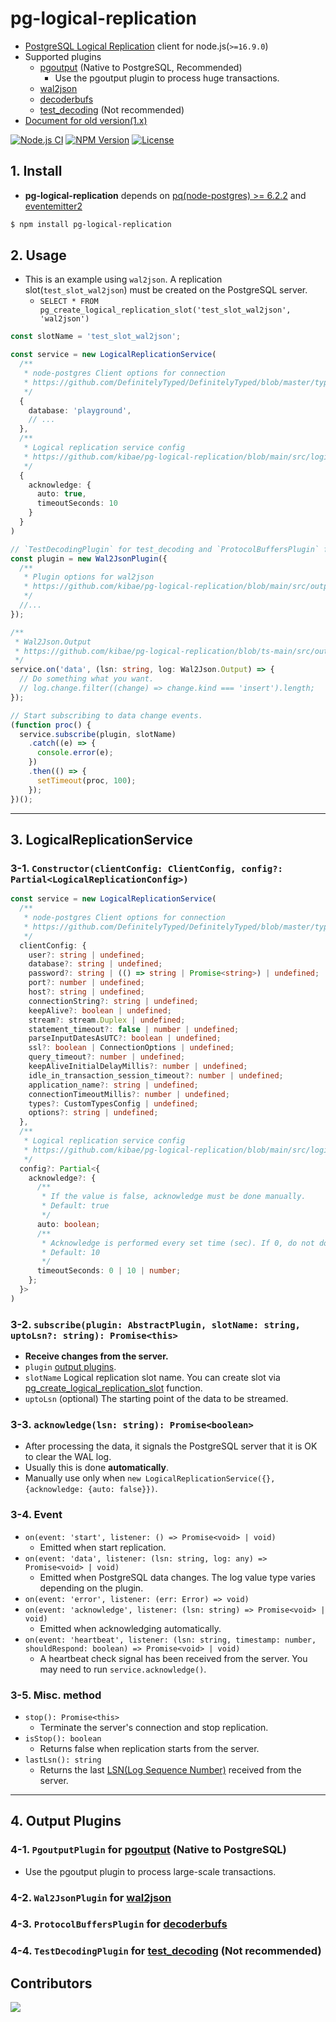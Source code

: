 # pg-logical-replication
- [PostgreSQL Logical Replication](https://www.postgresql.org/docs/current/logical-replication.html) client for node.js(`>=16.9.0`)
- Supported plugins
    - [pgoutput](https://www.postgresql.org/docs/current/protocol-logicalrep-message-formats.html) (Native to PostgreSQL, Recommended)
      - Use the pgoutput plugin to process huge transactions.
    - [wal2json](https://github.com/eulerto/wal2json)
    - [decoderbufs](https://github.com/debezium/postgres-decoderbufs)
    - [test_decoding](https://www.postgresql.org/docs/current/test-decoding.html) (Not recommended)
- [Document for old version(1.x)](https://github.com/kibae/pg-logical-replication/blob/master/README-1.x.md)

[![Node.js CI](https://github.com/kibae/pg-logical-replication/actions/workflows/node.js.yml/badge.svg)](https://github.com/kibae/pg-logical-replication/actions/workflows/node.js.yml)
[![NPM Version](https://badge.fury.io/js/pg-logical-replication.svg)](https://www.npmjs.com/package/pg-logical-replication)
[![License](https://img.shields.io/github/license/kibae/pg-logical-replication)](https://github.com/kibae/pg-logical-replication/blob/main/LICENSE)


## 1. Install
- **pg-logical-replication** depends on [pq(node-postgres)  >= 6.2.2](https://github.com/brianc/node-postgres)
  and [eventemitter2](https://www.npmjs.com/package/eventemitter2)

```sh
$ npm install pg-logical-replication
```

## 2. Usage
- This is an example using `wal2json`. A replication slot(`test_slot_wal2json`) must be created on the PostgreSQL server.
  - `SELECT * FROM pg_create_logical_replication_slot('test_slot_wal2json', 'wal2json')`

```typescript
const slotName = 'test_slot_wal2json';

const service = new LogicalReplicationService(
  /**
   * node-postgres Client options for connection
   * https://github.com/DefinitelyTyped/DefinitelyTyped/blob/master/types/pg/index.d.ts#L16
   */
  {
    database: 'playground',
    // ...
  },
  /**
   * Logical replication service config
   * https://github.com/kibae/pg-logical-replication/blob/main/src/logical-replication-service.ts#L9
   */
  {
    acknowledge: {
      auto: true,
      timeoutSeconds: 10
    }
  }
)

// `TestDecodingPlugin` for test_decoding and `ProtocolBuffersPlugin` for decoderbufs are also available.
const plugin = new Wal2JsonPlugin({
  /**
   * Plugin options for wal2json
   * https://github.com/kibae/pg-logical-replication/blob/main/src/output-plugins/wal2json/wal2json-plugin-options.type.ts
   */
  //...
});

/**
 * Wal2Json.Output
 * https://github.com/kibae/pg-logical-replication/blob/ts-main/src/output-plugins/wal2json/wal2json-plugin-output.type.ts
 */
service.on('data', (lsn: string, log: Wal2Json.Output) => {
  // Do something what you want.
  // log.change.filter((change) => change.kind === 'insert').length;
});

// Start subscribing to data change events.
(function proc() {
  service.subscribe(plugin, slotName)
    .catch((e) => {
      console.error(e);
    })
    .then(() => {
      setTimeout(proc, 100);
    });
})();
```

----

## 3. LogicalReplicationService

### 3-1. `Constructor(clientConfig: ClientConfig, config?: Partial<LogicalReplicationConfig>)`
```typescript
const service = new LogicalReplicationService(
  /**
   * node-postgres Client options for connection
   * https://github.com/DefinitelyTyped/DefinitelyTyped/blob/master/types/pg/index.d.ts#L16
   */
  clientConfig: {
    user?: string | undefined;
    database?: string | undefined;
    password?: string | (() => string | Promise<string>) | undefined;
    port?: number | undefined;
    host?: string | undefined;
    connectionString?: string | undefined;
    keepAlive?: boolean | undefined;
    stream?: stream.Duplex | undefined;
    statement_timeout?: false | number | undefined;
    parseInputDatesAsUTC?: boolean | undefined;
    ssl?: boolean | ConnectionOptions | undefined;
    query_timeout?: number | undefined;
    keepAliveInitialDelayMillis?: number | undefined;
    idle_in_transaction_session_timeout?: number | undefined;
    application_name?: string | undefined;
    connectionTimeoutMillis?: number | undefined;
    types?: CustomTypesConfig | undefined;
    options?: string | undefined;
  },
  /**
   * Logical replication service config
   * https://github.com/kibae/pg-logical-replication/blob/main/src/logical-replication-service.ts#L9
   */
  config?: Partial<{
    acknowledge?: {
      /**
       * If the value is false, acknowledge must be done manually.
       * Default: true
       */
      auto: boolean;
      /**
       * Acknowledge is performed every set time (sec). If 0, do not do it.
       * Default: 10
       */
      timeoutSeconds: 0 | 10 | number;
    };
  }>
)
```

### 3-2. `subscribe(plugin: AbstractPlugin, slotName: string, uptoLsn?: string): Promise<this>`
- **Receive changes from the server.**
- `plugin` [output plugins](#4-output-plugins).
- `slotName` Logical replication slot name. You can create slot via [pg_create_logical_replication_slot](https://www.postgresql.org/docs/current/logicaldecoding-walsender.html) function.
- `uptoLsn` (optional) The starting point of the data to be streamed.

### 3-3. `acknowledge(lsn: string): Promise<boolean>`
- After processing the data, it signals the PostgreSQL server that it is OK to clear the WAL log.
- Usually this is done **automatically**.
- Manually use only when `new LogicalReplicationService({}, {acknowledge: {auto: false}})`.

### 3-4. Event
- `on(event: 'start', listener: () => Promise<void> | void)`
  - Emitted when start replication.
- `on(event: 'data', listener: (lsn: string, log: any) => Promise<void> | void)`
  - Emitted when PostgreSQL data changes. The log value type varies depending on the plugin. 
- `on(event: 'error', listener: (err: Error) => void)`
- `on(event: 'acknowledge', listener: (lsn: string) => Promise<void> | void)`
  - Emitted when acknowledging automatically.
- `on(event: 'heartbeat', listener: (lsn: string, timestamp: number, shouldRespond: boolean) => Promise<void> | void)`
  - A heartbeat check signal has been received from the server. You may need to run `service.acknowledge()`.

### 3-5. Misc. method
- `stop(): Promise<this>`
  - Terminate the server's connection and stop replication.
- `isStop(): boolean`
  - Returns false when replication starts from the server.
- `lastLsn(): string`
  - Returns the last [LSN(Log Sequence Number)](https://www.postgresql.org/docs/current/datatype-pg-lsn.html) received from the server.

----

## 4. Output Plugins
### 4-1. `PgoutputPlugin` for [pgoutput](https://www.postgresql.org/docs/current/protocol-logicalrep-message-formats.html) (Native to PostgreSQL)
- Use the pgoutput plugin to process large-scale transactions.
### 4-2. `Wal2JsonPlugin` for [wal2json](https://github.com/eulerto/wal2json)
### 4-3. `ProtocolBuffersPlugin` for [decoderbufs](https://github.com/debezium/postgres-decoderbufs)
### 4-4. `TestDecodingPlugin` for [test_decoding](https://www.postgresql.org/docs/current/test-decoding.html) (Not recommended)


## Contributors
<a href="https://github.com/kibae/pg-logical-replication/graphs/contributors">
  <img src="https://contrib.rocks/image?repo=kibae/pg-logical-replication" />
</a>
